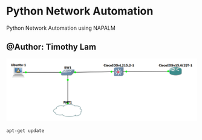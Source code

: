 # Python Network Automation 
 Python Network Automation using NAPALM
 
 ## @Author: Timothy Lam

<img src="Python Network Automation.png">

```
apt-get update 
```